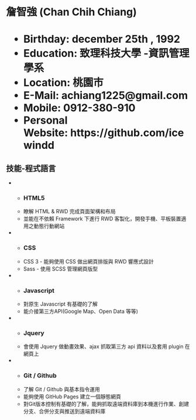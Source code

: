 <h1>詹智強 (Chan Chih Chiang)<h1>
<ul>
<li>Birthday: december 25th , 1992</li>
<li>Education: 致理科技大學 -資訊管理學系</li>
<li>Location: 桃園市</li>
<li>E-Mail: achiang1225@gmail.com</li>
<li>Mobile: 0912-380-910</li>
<li>Personal Website: https://github.com/icewindd</li>
</ul>
<h2>技能-程式語言</h2> 
<ul>
<li>
<ul>
<li><h3>HTML5</h3></li>
<li>瞭解 HTML & RWD 完成頁面架構和布局</li>
<li>並能在不依賴 Framework 下進行 RWD 客製化，開發手機、平板裝置適用之動態行動網站</li>
</ul>
</li>
<li><ul>
<li><h3>CSS</h3></li>
<li>CSS 3 - 能夠使用 CSS 做出網頁排版與 RWD 響應式設計</li>
<li>Sass - 使用 SCSS 管理網頁版型</li>
</ul></li>
<li><ul>
<li><h3>Javascript</h3></li>
<li>對原生 Javascript 有基礎的了解</li>
<li>能介接第三方API(Google Map、Open Data 等等)</li>
</ul></li>
<li><ul>
<li><h3>Jquery</h3></li>
<li>會使用 Jquery 做動畫效果、ajax 抓取第三方 api 資料以及套用 plugin 在網頁上</li>
</ul></li>
<li><ul>
<li><h3>Git / Github</h3></li>
<li>了解 Git / Github 與基本指令運用</li>
<li>能夠使用 GitHub Pages 建立一個靜態網頁</li>
<li>對Git版本控制有基礎的了解，能夠抓取遠端資料庫到本機進行作業、創建分支、合併分支與推送到遠端資料庫</li>
</ul></li>
</ul>
